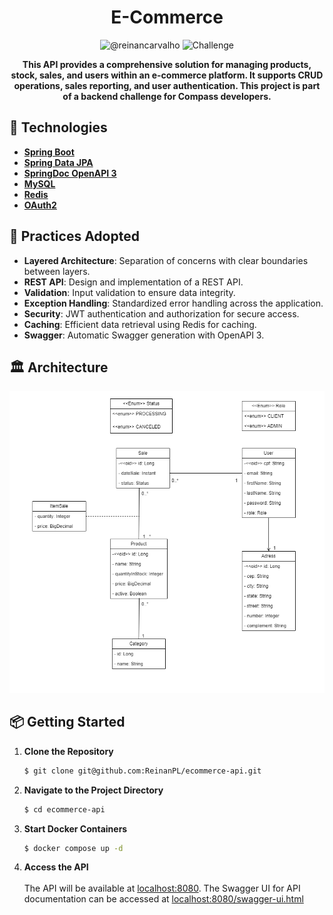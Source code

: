 <h1 style="text-align: center;">E-Commerce</h1>

<p style="text-align: center;">
  <img src="https://img.shields.io/static/v1?label=Linkedin&message=@reinancarvalho&color=8257E5&labelColor=000000" alt="@reinancarvalho" />
  <img src="https://img.shields.io/static/v1?label=Tipo&message=Challenge&color=8257E5&labelColor=000000" alt="Challenge" />
</p>

<p style="text-align: center;">
  <strong>This API provides a comprehensive solution for managing products, stock, sales, and users within an e-commerce platform. It supports CRUD operations, sales reporting, and user authentication. This project is part of a backend challenge for Compass developers.</strong>
</p>

## 🚀 Technologies

- [**Spring Boot**](https://spring.io/projects/spring-boot)
- [**Spring Data JPA**](https://spring.io/projects/spring-data-jpa)
- [**SpringDoc OpenAPI 3**](https://springdoc.org/v2/#spring-webflux-support)
- [**MySQL**](https://dev.mysql.com/downloads/)
- [**Redis**](https://spring.io/projects/spring-data-redis)
- [**OAuth2**](https://docs.spring.io/spring-security/reference/servlet/oauth2/index.html)


## 📜 Practices Adopted

- **Layered Architecture**: Separation of concerns with clear boundaries between layers.
- **REST API**: Design and implementation of a REST API.
- **Validation**: Input validation to ensure data integrity.
- **Exception Handling**: Standardized error handling across the application.
- **Security**: JWT authentication and authorization for secure access.
- **Caching**: Efficient data retrieval using Redis for caching.
- **Swagger**: Automatic Swagger generation with OpenAPI 3.

## 🏛️ Architecture

<p style="text-align: center;">
  <img src="docs/Diagrama ER.png" alt="ER Diagram" />
</p>

## 📦 Getting Started

1. **Clone the Repository**

   ```bash
   $ git clone git@github.com:ReinanPL/ecommerce-api.git

2. **Navigate to the Project Directory**
    ```bash
    $ cd ecommerce-api

3. **Start Docker Containers**
    ```bash
    $ docker compose up -d

4. **Access the API**
   <br><br>
    The API will be available at [localhost:8080](http://localhost:8080).
    The Swagger UI for API documentation can be accessed at [localhost:8080/swagger-ui.html](http://localhost:8080/swagger-ui.html)
